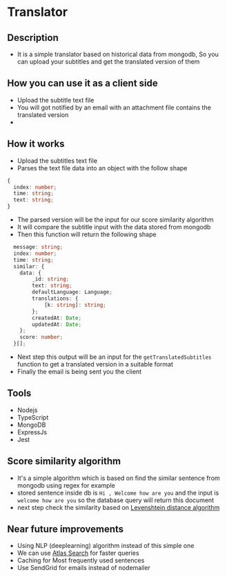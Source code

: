 # Translator 
## Description
- It is a simple translator based on historical data from mongodb, So you can upload your subtitles and get the translated version of them


## How you can use it as a client side
- Upload the subtitle text file
- You will got notified by an email with an attachment file contains the translated version
- 
## How it works
- Upload the subtitles text file
- Parses the text file data into an object with the follow shape
```typescript
{
  index: number;
  time: string;
  text: string;
}
```
- The parsed version will be the input for our score similarity algorithm 
- It will compare the subtitle input with the data stored from mongodb
- Then this function will return the following shape

```typescript
  message: string;
  index: number;
  time: string;
  similar: {
    data: {
        _id: string;
        text: string;
        defaultLanguage: Language;
        translations: {
            [k: string]: string;
        };
        createdAt: Date;
        updatedAt: Date;
    };
    score: number;
  }[];
```
- Next step this output will be an input for the `getTranslatedSubtitles` function to get a translated version in a suitable format
- Finally the email is being sent you the client

## Tools
- Nodejs
- TypeScript
- MongoDB
- ExpressJs
- Jest

## Score similarity algorithm
- It's a simple algorithm which is based on find the similar sentence from mongodb using regex for example 
- stored sentence inside db is
  ```Hi , Welcome how are you```
and the input is ```welcome how are you```
so the database query will return this document
- next step check the similarity based on [Levenshtein distance algorithm](https://en.wikipedia.org/wiki/Levenshtein_distance)


## Near future improvements 
- Using NLP (deeplearning) algorithm instead of this simple one
- We can use [Atlas Search](https://www.mongodb.com/docs/atlas/atlas-search/atlas-search-overview/) for faster queries
- Caching for Most frequently used sentences 
- Use SendGrid for emails instead of nodemailer
